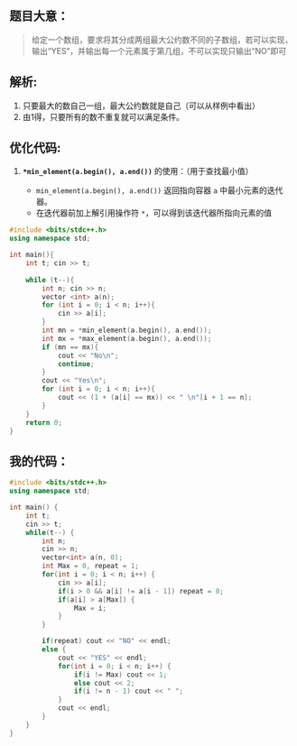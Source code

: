## 题目大意：

> 给定一个数组，要求将其分成两组最大公约数不同的子数组，若可以实现，输出“YES”，并输出每一个元素属于第几组，不可以实现只输出“NO”即可

## 解析:

1. 只要最大的数自己一组，最大公约数就是自己（可以从样例中看出）
2. 由1得，只要所有的数不重复就可以满足条件。

## 优化代码:

1. **`*min_element(a.begin(), a.end())`** 的使用：（用于查找最小值）

    * `min_element(a.begin(), a.end())` 返回指向容器 `a` 中最小元素的迭代器。
    * 在迭代器前加上解引用操作符 `*`，可以得到该迭代器所指向元素的值

```cpp
#include <bits/stdc++.h>
using namespace std;

int main(){
    int t; cin >> t;
    
    while (t--){
        int n; cin >> n;
        vector <int> a(n);
        for (int i = 0; i < n; i++){
            cin >> a[i];
        }
        int mn = *min_element(a.begin(), a.end());
        int mx = *max_element(a.begin(), a.end());
        if (mn == mx){
            cout << "No\n";
            continue;
        }
        cout << "Yes\n";
        for (int i = 0; i < n; i++){
            cout << (1 + (a[i] == mx)) << " \n"[i + 1 == n];
        }
    }
    return 0;
}
```

## 我的代码：

```cpp
#include <bits/stdc++.h>
using namespace std;

int main() {
    int t;
    cin >> t;
    while(t--) {
        int n;
        cin >> n;
        vector<int> a(n, 0);
        int Max = 0, repeat = 1;
        for(int i = 0; i < n; i++) {
            cin >> a[i];
            if(i > 0 && a[i] != a[i - 1]) repeat = 0;
            if(a[i] > a[Max]) {
                Max = i;
            }
        }

        if(repeat) cout << "NO" << endl;
        else {
            cout << "YES" << endl;
            for(int i = 0; i < n; i++) {
                if(i != Max) cout << 1;
                else cout << 2;
                if(i != n - 1) cout << " ";
            }
            cout << endl;
        }
    }
}
```